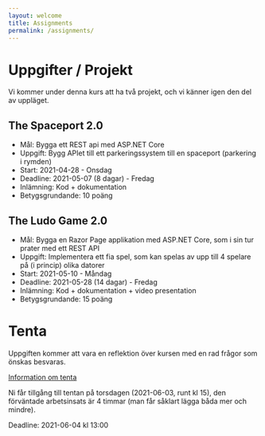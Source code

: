 ```yaml
---
layout: welcome
title: Assignments
permalink: /assignments/
---
```


# Uppgifter / Projekt

Vi kommer under denna kurs att ha två projekt, och vi känner igen den del av uppläget.

## The Spaceport 2.0
* Mål: Bygga ett REST api med ASP.NET Core
* Uppgift: Bygg APIet till ett parkeringssystem till en spaceport (parkering i rymden)
* Start: 2021-04-28 - Onsdag
* Deadline: 2021-05-07 (8 dagar) - Fredag
* Inlämning: Kod + dokumentation
* Betygsgrundande: 10 poäng

## The Ludo Game 2.0
* Mål: Bygga en Razor Page applikation med ASP.NET Core, som i sin tur prater med ett REST API
* Uppgift: Implementera ett fia spel, som kan spelas av upp till 4 spelare på (i princip) olika datorer
* Start: 2021-05-10 - Måndag
* Deadline: 2021-05-28 (14 dagar) - Fredag
* Inlämning: Kod + dokumentation + video presentation
* Betygsgrundande: 15 poäng

# Tenta

Uppgiften kommer att vara en reflektion över kursen med en rad frågor som önskas besvaras.

[Information om tenta](tenta)

Ni får tillgång till tentan på torsdagen (2021-06-03, runt kl 15), den förväntade arbetsinsats är 4 timmar (man får såklart lägga båda mer och mindre).

Deadline: 2021-06-04 kl 13:00
